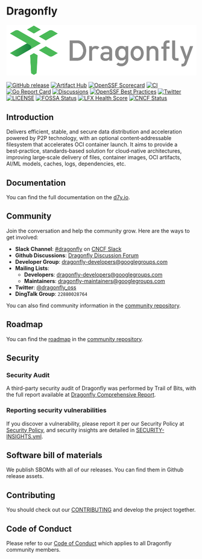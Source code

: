 # Dragonfly

![alt][logo-linear]

[![GitHub release](https://img.shields.io/github/release/dragonflyoss/dragonfly.svg)](https://github.com/dragonflyoss/dragonfly/releases)
[![Artifact Hub](https://img.shields.io/endpoint?url=https://artifacthub.io/badge/repository/dragonfly)](https://artifacthub.io/packages/search?repo=dragonfly)
[![OpenSSF Scorecard](https://api.scorecard.dev/projects/github.com/dragonflyoss/dragonfly/badge)](https://scorecard.dev/viewer/?uri=github.com/dragonflyoss/dragonfly)
[![CI](https://github.com/dragonflyoss/dragonfly/actions/workflows/ci.yml/badge.svg?branch=main)](https://github.com/dragonflyoss/dragonfly/actions/workflows/ci.yml)
[![Go Report Card](https://goreportcard.com/badge/github.com/dragonflyoss/dragonfly?style=flat-square)](https://goreportcard.com/report/github.com/dragonflyoss/dragonfly)
[![Discussions](https://img.shields.io/badge/discussions-on%20github-blue?style=flat-square)](https://github.com/dragonflyoss/dragonfly/discussions)
[![OpenSSF Best Practices](https://www.bestpractices.dev/projects/10432/badge)](https://www.bestpractices.dev/projects/10432)
[![Twitter](https://img.shields.io/twitter/url?style=social&url=https%3A%2F%2Ftwitter.com%2Fdragonfly_oss)](https://twitter.com/dragonfly_oss)
[![LICENSE](https://img.shields.io/github/license/dragonflyoss/dragonfly.svg?style=flat-square)](https://github.com/dragonflyoss/dragonfly/blob/main/LICENSE)
[![FOSSA Status](https://app.fossa.com/api/projects/git%2Bgithub.com%2Fdragonflyoss%2Fdragonfly.svg?type=shield&issueType=license)](https://app.fossa.com/projects/git%2Bgithub.com%2Fdragonflyoss%2Fdragonfly?ref=badge_shield&issueType=license)
[![LFX Health Score](https://img.shields.io/static/v1?label=Health%20Score&message=Healthy&color=A7F3D0&logo=linuxfoundation&logoColor=white&style=flat)](https://insights.linuxfoundation.org/project/d7y)
[![CNCF Status](https://img.shields.io/badge/CNCF%20Status-Graduated-informational)](https://www.cncf.io/projects/dragonfly/)

## Introduction

Delivers efficient, stable, and secure data distribution and acceleration powered by P2P technology,
with an optional content‑addressable filesystem that accelerates OCI container launch.
It aims to provide a best‑practice, standards‑based solution for cloud‑native architectures,
improving large‑scale delivery of files, container images, OCI artifacts, AI/ML models, caches,
logs, dependencies, etc.

## Documentation

You can find the full documentation on the [d7y.io][d7y.io].

## Community

Join the conversation and help the community grow. Here are the ways to get involved:

- **Slack Channel**: [#dragonfly](https://cloud-native.slack.com/messages/dragonfly/) on [CNCF Slack](https://slack.cncf.io/)
- **Github Discussions**: [Dragonfly Discussion Forum][discussion]
- **Developer Group**: <dragonfly-developers@googlegroups.com>
- **Mailing Lists**:
  - **Developers**: <dragonfly-developers@googlegroups.com>
  - **Maintainers**: <dragonfly-maintainers@googlegroups.com>
- **Twitter**: [@dragonfly_oss](https://twitter.com/dragonfly_oss)
- **DingTalk Group**: `22880028764`

You can also find community information in the [community repository](https://github.com/dragonflyoss/community).

## Roadmap

You can find the [roadmap](https://github.com/dragonflyoss/community/blob/master/ROADMAP.md)
in the [community repository](https://github.com/dragonflyoss/community).

## Security

### Security Audit

A third-party security audit of Dragonfly was performed by Trail of Bits, with the full report available at
[Dragonfly Comprehensive Report](docs/security/dragonfly-comprehensive-report-2023.pdf).

### Reporting security vulnerabilities

If you discover a vulnerability, please report it per our Security Policy at [Security Policy](https://github.com/dragonflyoss/community/blob/master/SECURITY.md),
and security insights are detailed in [SECURITY-INSIGHTS.yml](SECURITY-INSIGHTS.yml).

## Software bill of materials

We publish SBOMs with all of our releases. You can find them in Github release assets.

[arch]: docs/images/arch.png
[logo-linear]: docs/images/logo/dragonfly-linear.svg
[discussion]: https://github.com/dragonflyoss/dragonfly/discussions
[contributing]: https://github.com/dragonflyoss/community/blob/master/CONTRIBUTING.md
[codeconduct]: https://github.com/dragonflyoss/community/blob/master/CODE_OF_CONDUCT.md
[d7y.io]: https://d7y.io/

## Contributing

You should check out our
[CONTRIBUTING][contributing] and develop the project together.

## Code of Conduct

Please refer to our [Code of Conduct][codeconduct] which applies to all Dragonfly community members.

